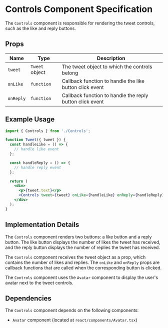 # Controls Component Specification

The `Controls` component is responsible for rendering the tweet controls, such as the like and reply buttons.

## Props

| Name | Type | Description |
| --- | --- | --- |
| `tweet` | `Tweet` object | The tweet object to which the controls belong |
| `onLike` | `function` | Callback function to handle the like button click event |
| `onReply` | `function` | Callback function to handle the reply button click event |

## Example Usage

```jsx
import { Controls } from './Controls';

function Tweet({ tweet }) {
  const handleLike = () => {
    // handle like event
  };

  const handleReply = () => {
    // handle reply event
  };

  return (
    <div>
      <p>{tweet.text}</p>
      <Controls tweet={tweet} onLike={handleLike} onReply={handleReply} />
    </div>
  );
}
```

## Implementation Details

The `Controls` component renders two buttons: a like button and a reply button. The like button displays the number of likes the tweet has received, and the reply button displays the number of replies the tweet has received.

The `Controls` component receives the tweet object as a prop, which contains the number of likes and replies. The `onLike` and `onReply` props are callback functions that are called when the corresponding button is clicked.

The `Controls` component uses the `Avatar` component to display the user's avatar next to the tweet controls.

## Dependencies

The `Controls` component depends on the following components:

- `Avatar` component (located at `react/components/Avatar.tsx`)